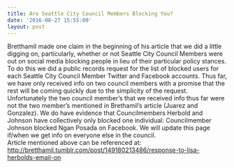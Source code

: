 ```yaml
---
title: Are Seattle City Council Members Blocking You?
date: '2016-08-27 15:55:00'
layout: post
---
```

Bretthamil made one claim in the beginning of his article that we did a little digging on, particularly, whether or not Seattle City Council Members were out on social media blocking people in lieu of their particular policy stances.  To do this we did a public records request for the list of blocked users for each Seattle City Council Member Twitter and Facebook accounts.  Thus far, we have only received info on two council members with a promise that the rest will be coming quickly due to the simplicity of the request.  Unfortunately the two council member’s that we received info thus far were not the two member’s mentioned in Brethamil’s article (Juarez and Gonzalez).  We do have evidence that Councilmembers Herbold and Johnson have collectively only blocked one individual: Councilmember Johnson blocked Ngan Posada on Facebook.  We will update this page if/when we get info on everyone else in the council.  
Article mentioned above can be referenced at: http://bretthamil.tumblr.com/post/149180213486/response-to-lisa-herbolds-email-on
